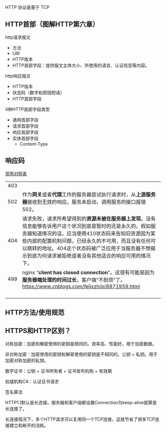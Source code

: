 HTTP 协议是基于 TCP



## HTTP首部（图解HTTP第六章）

http请求报文

- 方法
- URI
- HTTP版本
- HTTP首部字段：提供报文主体大小、所使用的语言、认证信息等内容。



http响应报文

- HTTP版本
- 状态码（数字和原因短语）
- HTTP首部字段



4种HTTP首部字段类型

- 通用首部字段
- 请求首部字段
- 响应首部字段
- 实体首部字段
  - Content-Type 





## 响应码

[常用对照表](https://tool.oschina.net/commons?type=5)

|      |                                                              |
| ---- | ------------------------------------------------------------ |
| 403  |                                                              |
| 502  | 作为**网关**或者**代理**工作的服务器尝试执行请求时，从**上游服务器**接收到无效的响应。服务未启动，调用服务的接口报错502。 |
| 404  | 请求失败，请求所希望得到的**资源未被在服务器上发现**。没有信息能够告诉用户这个状况到底是暂时的还是永久的。假如服务器知道情况的话，应当使用410状态码来告知旧资源因为某些内部的配置机制问题，已经永久的不可用，而且没有任何可以跳转的地址。404这个状态码被广泛应用于当服务器不想揭示到底为何请求被拒绝或者没有其他适合的响应可用的情况下。 |
| 499  | nginx “**client has closed connection**”。这很有可能是因为**服务器端处理的时间过长**，客户端“不耐烦”了。https://www.cnblogs.com/felixzh/p/8871959.html |
|      |                                                              |
|      |                                                              |
|      |                                                              |
|      |                                                              |



## HTTP方法/使用规范



## HTTPS和HTTP区别？

对称加密：加密和解密使用的密钥是相同的。效率高、性能好。用于加密数据。

非对称加密：加密使用的密钥和解密使用的密钥是不相同的。公钥 + 私钥。用于加密对称加密的私钥。

数字证书：公钥 + 证书所有者 + 证书发布机构 + 有效期

权威机构CA：认证证书请求

签名算法



HTTP1.1默认是长连接。服务器和客户端都设置Connection为keep-alive就算是长连接了。

长连接情况下，多个HTTP请求可以复用同一个TCP连接，这就节省了很多TCP连接建立和断开的消耗。

